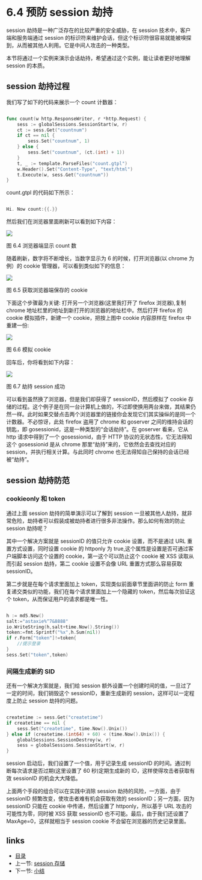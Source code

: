 # 6.4 预防 session 劫持

session 劫持是一种广泛存在的比较严重的安全威胁，在 session 技术中，客户端和服务端通过 session 的标识符来维护会话，但这个标识符很容易就能被嗅探到，从而被其他人利用。它是中间人攻击的一种类型。

本节将通过一个实例来演示会话劫持，希望通过这个实例，能让读者更好地理解 session 的本质。

## session 劫持过程

我们写了如下的代码来展示一个 count 计数器：

```Go

func count(w http.ResponseWriter, r *http.Request) {
	sess := globalSessions.SessionStart(w, r)
	ct := sess.Get("countnum")
	if ct == nil {
		sess.Set("countnum", 1)
	} else {
		sess.Set("countnum", (ct.(int) + 1))
	}
	t, _ := template.ParseFiles("count.gtpl")
	w.Header().Set("Content-Type", "text/html")
	t.Execute(w, sess.Get("countnum"))
}

```

count.gtpl 的代码如下所示：

```Go

Hi. Now count:{{.}}
```

然后我们在浏览器里面刷新可以看到如下内容：

![](https://ngte-superbed.oss-cn-beijing.aliyuncs.com/uPic/images/6.4.hijack.png?raw=true)

图 6.4 浏览器端显示 count 数

随着刷新，数字将不断增长，当数字显示为 6 的时候，打开浏览器(以 chrome 为例）的 cookie 管理器，可以看到类似如下的信息：

![](https://ngte-superbed.oss-cn-beijing.aliyuncs.com/uPic/images/6.4.cookie.png?raw=true)

图 6.5 获取浏览器端保存的 cookie

下面这个步骤最为关键: 打开另一个浏览器(这里我打开了 firefox 浏览器),复制 chrome 地址栏里的地址到新打开的浏览器的地址栏中。然后打开 firefox 的 cookie 模拟插件，新建一个 cookie，把按上图中 cookie 内容原样在 firefox 中重建一份:

![](https://ngte-superbed.oss-cn-beijing.aliyuncs.com/uPic/images/6.4.setcookie.png?raw=true)

图 6.6 模拟 cookie

回车后，你将看到如下内容：

![](https://ngte-superbed.oss-cn-beijing.aliyuncs.com/uPic/images/6.4.hijacksuccess.png?raw=true)

图 6.7 劫持 session 成功

可以看到虽然换了浏览器，但是我们却获得了 sessionID，然后模拟了 cookie 存储的过程。这个例子是在同一台计算机上做的，不过即使换用两台来做，其结果仍然一样。此时如果交替点击两个浏览器里的链接你会发现它们其实操纵的是同一个计数器。不必惊讶，此处 firefox 盗用了 chrome 和 goserver 之间的维持会话的钥匙，即 gosessionid，这是一种类型的“会话劫持”。在 goserver 看来，它从 http 请求中得到了一个 gosessionid，由于 HTTP 协议的无状态性，它无法得知这个 gosessionid 是从 chrome 那里“劫持”来的，它依然会去查找对应的 session，并执行相关计算。与此同时 chrome 也无法得知自己保持的会话已经被“劫持”。

## session 劫持防范

### cookieonly 和 token

通过上面 session 劫持的简单演示可以了解到 session 一旦被其他人劫持，就非常危险，劫持者可以假装成被劫持者进行很多非法操作。那么如何有效的防止 session 劫持呢？

其中一个解决方案就是 sessionID 的值只允许 cookie 设置，而不是通过 URL 重置方式设置，同时设置 cookie 的 httponly 为 true,这个属性是设置是否可通过客户端脚本访问这个设置的 cookie，第一这个可以防止这个 cookie 被 XSS 读取从而引起 session 劫持，第二 cookie 设置不会像 URL 重置方式那么容易获取 sessionID。

第二步就是在每个请求里面加上 token，实现类似前面章节里面讲的防止 form 重复递交类似的功能，我们在每个请求里面加上一个隐藏的 token，然后每次验证这个 token，从而保证用户的请求都是唯一性。

```Go

h := md5.New()
salt:="astaxie%^7&8888"
io.WriteString(h,salt+time.Now().String())
token:=fmt.Sprintf("%x",h.Sum(nil))
if r.Form["token"]!=token{
	//提示登录
}
sess.Set("token",token)

```

### 间隔生成新的 SID

还有一个解决方案就是，我们给 session 额外设置一个创建时间的值，一旦过了一定的时间，我们销毁这个 sessionID，重新生成新的 session，这样可以一定程度上防止 session 劫持的问题。

```Go

createtime := sess.Get("createtime")
if createtime == nil {
	sess.Set("createtime", time.Now().Unix())
} else if (createtime.(int64) + 60) < (time.Now().Unix()) {
	globalSessions.SessionDestroy(w, r)
	sess = globalSessions.SessionStart(w, r)
}
```

session 启动后，我们设置了一个值，用于记录生成 sessionID 的时间。通过判断每次请求是否过期(这里设置了 60 秒)定期生成新的 ID，这样使得攻击者获取有效 sessionID 的机会大大降低。

上面两个手段的组合可以在实践中消除 session 劫持的风险，一方面，由于 sessionID 频繁改变，使攻击者难有机会获取有效的 sessionID；另一方面，因为 sessionID 只能在 cookie 中传递，然后设置了 httponly，所以基于 URL 攻击的可能性为零，同时被 XSS 获取 sessionID 也不可能。最后，由于我们还设置了 MaxAge=0，这样就相当于 session cookie 不会留在浏览器的历史记录里面。

## links

- [目录](preface.md)
- 上一节: [session 存储](06.3.md)
- 下一节: [小结](06.5.md)
